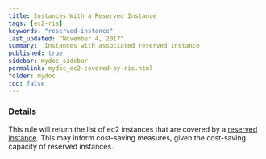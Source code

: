 ```yaml
---
title: Instances With a Reserved Instance
tags: [ec2-ris]
keywords: "reserved-instance"
last_updated: “November 4, 2017"
summary:  Instances with associated reserved instance
published: true
sidebar: mydoc_sidebar
permalink: mydoc_ec2-covered-by-ris.html
folder: mydoc
toc: false
---
```


### Details  
This rule will return the list of ec2 instances that are covered by a [reserved instance](http://docs.aws.amazon.com/AWSEC2/latest/UserGuide/ec2-reserved-instances.html). This may inform cost-saving measures, given the cost-saving capacity of reserved instances.